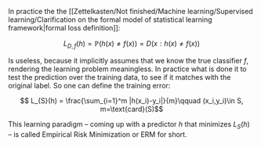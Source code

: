 In practice the the [[Zettelkasten/Not finished/Machine learning/Supervised learning/Clarification on the formal model of statistical learning framework|formal loss definition]]:

$$ L_{D,f}(h) = \mathbb{P}(h(x)\neq f(x)) = D(x:h(x)\neq f(x)) $$

Is useless, because it implicitly assumes that we know the true classifier $f$, rendering the learning problem meaningless.
In practice what is done it to test the prediction over the training data, to see if it matches with the original label.
So one can define the training error:

$$ L_{S}(h) = \frac{\sum_{i=1}^m |h(x_i)-y_i|}{m}\qquad (x_i,y_i)\in S, m=\text{card}(S)$$

This learning paradigm – coming up with a predictor $h$ that minimizes $L_{S}(h)$ – is called Empirical Risk Minimization or ERM for short.